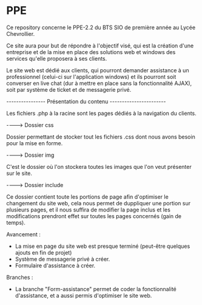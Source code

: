 # PPE



Ce repository concerne le PPE-2.2 du BTS SIO de première année au Lycée Chevrollier.

Ce site aura pour but de répondre à l'objectif visé, qui est la création d'une entreprise et de la mise en place des solutions web et windows
des services qu'elle proposera à ses clients.

Le site web est dédié aux clients, qui pourront demander assistance à un professionnel (celui-ci sur l'application windows) et ils pourront
soit converser en live chat (dur à mettre en place sans la fonctionnalité AJAX), soit par système de ticket et de messagerie privé.


---------------- Présentation du contenu -----------------------

Les fichiers .php à la racine sont les pages dédiés à la navigation du clients.

----> Dossier css

Dossier permettant de stocker tout les fichiers .css dont nous avons besoin pour la mise en forme.

----> Dossier img

C'est le dossier où l'on stockera toutes les images que l'on veut présenter sur le site.

----> Dossier include

Ce dossier contient toute les portions de page afin d'optimiser le changement du site web, cela nous permet de duppliquer une portion sur plusieurs pages,
et il nous suffira de modifier la page inclus et les modifications prendront effet sur toutes les pages concernés (gain de temps).



Avancement :

- La mise en page du site web est presque terminé (peut-être quelques ajouts en fin de projet)
- Système de messagerie privé à créer.
- Formulaire d'assistance à créer.


Branches :

- La branche "Form-assistance" permet de coder la fonctionnalité d'assistance, et a aussi permis d'optimiser le site web.


